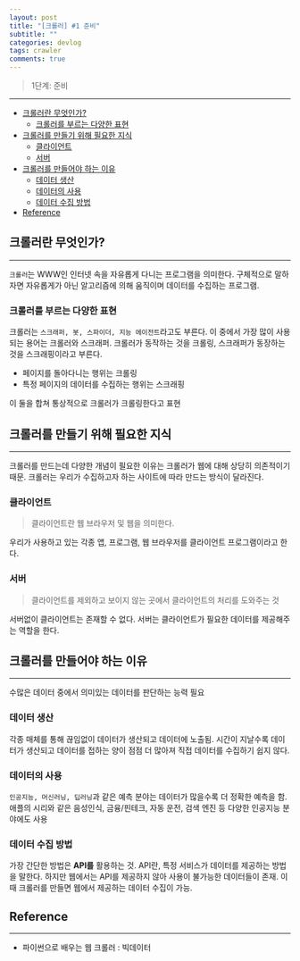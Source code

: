 ```yaml
---
layout: post
title: "[크롤러] #1 준비"
subtitle: ""
categories: devlog
tags: crawler
comments: true
---
```


> 1단계: 준비

---
- [크롤러란 무엇인가?](#%ed%81%ac%eb%a1%a4%eb%9f%ac%eb%9e%80-%eb%ac%b4%ec%97%87%ec%9d%b8%ea%b0%80)
  - [크롤러를 부르는 다양한 표현](#%ed%81%ac%eb%a1%a4%eb%9f%ac%eb%a5%bc-%eb%b6%80%eb%a5%b4%eb%8a%94-%eb%8b%a4%ec%96%91%ed%95%9c-%ed%91%9c%ed%98%84)
- [크롤러를 만들기 위해 필요한 지식](#%ed%81%ac%eb%a1%a4%eb%9f%ac%eb%a5%bc-%eb%a7%8c%eb%93%a4%ea%b8%b0-%ec%9c%84%ed%95%b4-%ed%95%84%ec%9a%94%ed%95%9c-%ec%a7%80%ec%8b%9d)
  - [클라이언트](#%ed%81%b4%eb%9d%bc%ec%9d%b4%ec%96%b8%ed%8a%b8)
  - [서버](#%ec%84%9c%eb%b2%84)
- [크롤러를 만들어야 하는 이유](#%ed%81%ac%eb%a1%a4%eb%9f%ac%eb%a5%bc-%eb%a7%8c%eb%93%a4%ec%96%b4%ec%95%bc-%ed%95%98%eb%8a%94-%ec%9d%b4%ec%9c%a0)
  - [데이터 생산](#%eb%8d%b0%ec%9d%b4%ed%84%b0-%ec%83%9d%ec%82%b0)
  - [데이터의 사용](#%eb%8d%b0%ec%9d%b4%ed%84%b0%ec%9d%98-%ec%82%ac%ec%9a%a9)
  - [데이터 수집 방법](#%eb%8d%b0%ec%9d%b4%ed%84%b0-%ec%88%98%ec%a7%91-%eb%b0%a9%eb%b2%95)
- [Reference](#reference)


## 크롤러란 무엇인가?
***

`크롤러`는 WWW인 인터넷 속을 자유롭게 다니는 프로그램을 의미한다. 구체적으로 말하자면 자유롭게가 아닌 알고리즘에 의해 움직이며 데이터를 수집하는 프로그램.

### 크롤러를 부르는 다양한 표현

크롤러는 `스크래퍼, 봇, 스파이더, 지능 에이전트`라고도 부른다. 이 중에서 가장 많이 사용되는 용어는 크롤러와 스크래퍼. 크롤러가 동작하는 것을 크롤링, 스크래퍼가 동장하는 것을 스크래핑이라고 부른다. 
* 페이지를 돌아다니는 행위는 크롤링
* 특정 페이지의 데이터를 수집하는 행위는 스크래핑

이 둘을 합쳐 통상적으로 크롤러가 크롤링한다고 표현

## 크롤러를 만들기 위해 필요한 지식
***
크롤러를 만드는데 다양한 개념이 필요한 이유는 크롤러가 웹에 대해 상당히 의존적이기 때문. 크롤러는 우리가 수집하고자 하는 사이트에 따라 만드는 방식이 달라진다. 

### 클라이언트
> 클라이언트란 웹 브라우저 및 웹을 의미한다.

우리가 사용하고 있는 각종 앱, 프로그램, 웹 브라우저를 클라이언트 프로그램이라고 한다.

### 서버
> 클라이언트를 제외하고 보이지 않는 곳에서 클라이언트의 처리를 도와주는 것

서버없이 클라이언트는 존재할 수 없다. 서버는 클라이언트가 필요한 데이터를 제공해주는 역할을 한다. 

## 크롤러를 만들어야 하는 이유
***
수많은 데이터 중에서 의미있는 데이터를 판단하는 능력 필요
### 데이터 생산
각종 매체를 통해 끊임없이 데이터가 생산되고 데이터에 노출됨. 시간이 지날수록 데이터가 생산되고 데이터를 접하는 양이 점점 더 많아져 직접 데이터를 수집하기 쉽지 않다.
### 데이터의 사용
`인공지능, 머신러닝, 딥러닝`과 같은 예측 분야는 데이터가 많을수록 더 정확한 예측을 함. 애플의 시리와 같은 음성인식, 금융/핀테크, 자동 운전, 검색 엔진 등 다양한 인공지능 분야에도 사용
### 데이터 수집 방법
가장 간단한 방법은 **API를** 활용하는 것. API란, 특정 서비스가 데이터를 제공하는 방법을 말한다. 하지만 웹에서는 API를 제공하지 않아 사용이 불가능한 데이터들이 존재. 이 때 크롤러를 만들면 웹에서 제공하는 데이터 수집이 가능.

## Reference
***
* 파이썬으로 배우는 웹 크롤러 : 빅데이터